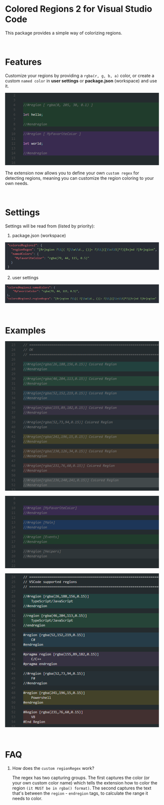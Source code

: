 # Colored Regions 2 for Visual Studio Code

This package provides a simple way of colorizing regions.

<br>

# Features

Customize your regions by providing a `rgba(r, g, b, a)` color, or create a custom `named color` in **user settings** or **package.json** (workspace) and use it.

![features](images/features.png)

The extension now allows you to define your own `custom regex` for detecting regions, meaning you can customize the region coloring to your own needs.

<br>

# Settings

Settings will be read from (listed by priority):

1) package.json (workspace)

![package settings](images/package-json.png)

2) user settings

![user settings](images/settings-json.png)

<br>

# Examples

![regions example](images/regions.png)

![named colors](images/named_colors.png)

![supported regions](images/supported_regions.png)

<br>

# FAQ

1. How does the `custom regionRegex` work?
    
    The regex has two capturing groups. The first captures the color (or your own custom color name) which tells the extension how to color the region `(it MUST be in rgba() format)`. The second captures the text that's between the `region` - `endregion` tags, to calculate the range it needs to color.
